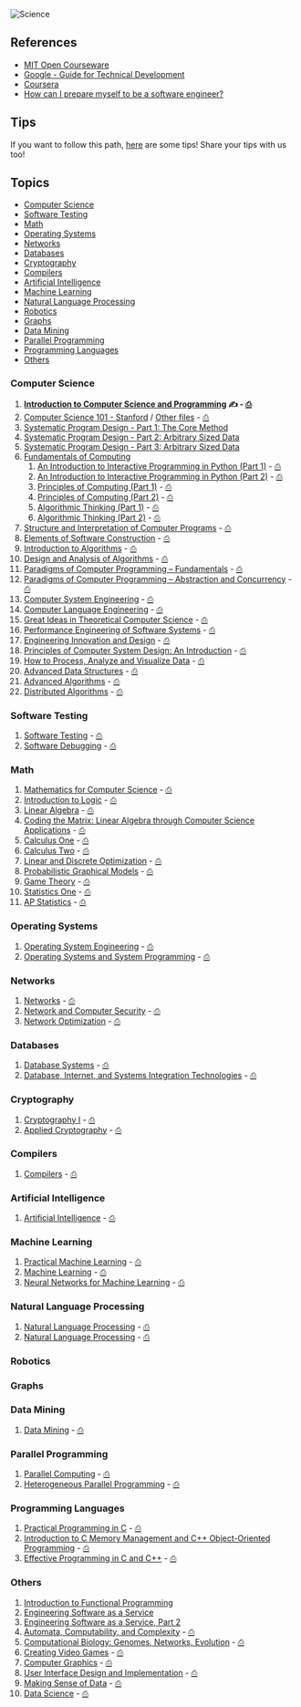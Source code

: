 ![Science](http://i.imgur.com/U3Y68Ha.jpg)

## References

- [MIT Open Courseware](http://ocw.mit.edu/courses/#electrical-engineering-and-computer-science)
- [Google - Guide for Technical Development](https://www.google.com/about/careers/students/guide-to-technical-development.html)
- [Coursera](https://www.coursera.org/)
- [How can I prepare myself to be a software engineer?](http://qr.ae/fMbg8)

## Tips

If you want to follow this path, [here](https://github.com/ericdouglas/computer-science-and-engineering/issues/1) are some tips! Share your tips with us too!

## Topics

- [Computer Science](#computer-science)
- [Software Testing](#software-testing)
- [Math](#math)
- [Operating Systems](#operating-systems)
- [Networks](#networks)
- [Databases](#databases)
- [Cryptography](#cryptography)
- [Compilers](#compilers)
- [Artificial Intelligence](#artificial-intelligence)
- [Machine Learning](#machine-learning)
- [Natural Language Processing](#natural-language-processing)
- [Robotics](#robotics)
- [Graphs](#graphs)
- [Data Mining](#data-mining)
- [Parallel Programming](#parallel-programming)
- [Programming Languages](#programming-languages)
- [Others](#others)

### Computer Science

1. **[Introduction to Computer Science and Programming](http://ocw.mit.edu/courses/electrical-engineering-and-computer-science/6-00sc-introduction-to-computer-science-and-programming-spring-2011/) ✍ - [⎙](/computer-science/01-introduction-to-cs-and-programming-mit)**
1. [Computer Science 101 - Stanford](https://lagunita.stanford.edu/courses/Engineering/CS101/Summer2014/about) / [Other files](http://web.stanford.edu/class/cs101/) - [⎙]()
1. [Systematic Program Design - Part 1: The Core Method](https://www.edx.org/course/systematic-program-design-part-1-core-ubcx-spd1x#!)
1. [Systematic Program Design - Part 2: Arbitrary Sized Data](https://www.edx.org/course/systematic-program-design-part-2-ubcx-spd2x)
1. [Systematic Program Design - Part 3: Arbitrary Sized Data](https://www.edx.org/course/systematic-program-design-part-3-ubcx-spd3x)
1. [Fundamentals of Computing](https://www.coursera.org/specialization/fundamentalscomputing2/37/certificate)
	1. [An Introduction to Interactive Programming in Python (Part 1)](https://www.coursera.org/course/interactivepython1) - [⎙](/computer-science/)
	1. [An Introduction to Interactive Programming in Python (Part 2)](https://www.coursera.org/course/interactivepython2) - [⎙](/computer-science/)
	1. [Principles of Computing (Part 1)](https://www.coursera.org/course/principlescomputing1) - [⎙](/computer-science/)
	1. [Principles of Computing (Part 2)](https://www.coursera.org/course/principlescomputing2) - [⎙](/computer-science/)
	1. [Algorithmic Thinking (Part 1)](https://www.coursera.org/course/algorithmicthink1) - [⎙](/computer-science/)
	1. [Algorithmic Thinking (Part 2)](https://www.coursera.org/course/algorithmicthink2) - [⎙](/computer-science/)
1. [Structure and Interpretation of Computer Programs](http://ocw.mit.edu/courses/electrical-engineering-and-computer-science/6-001-structure-and-interpretation-of-computer-programs-spring-2005/) - [⎙]()
1. [Elements of Software Construction](http://ocw.mit.edu/courses/electrical-engineering-and-computer-science/6-005-elements-of-software-construction-fall-2011/) - [⎙]()
1. [Introduction to Algorithms](http://ocw.mit.edu/courses/electrical-engineering-and-computer-science/6-006-introduction-to-algorithms-fall-2011/) - [⎙]()
1. [Design and Analysis of Algorithms](http://ocw.mit.edu/courses/electrical-engineering-and-computer-science/6-046j-design-and-analysis-of-algorithms-spring-2012/) - [⎙]()
1. [Paradigms of Computer Programming – Fundamentals](https://www.edx.org/course/paradigms-computer-programming-louvainx-louv1-1x-0) - [⎙]()
1. [Paradigms of Computer Programming – Abstraction and Concurrency](https://www.edx.org/course/paradigms-computer-programming-louvainx-louv1-2x-0) - [⎙]()
1. [Computer System Engineering](http://ocw.mit.edu/courses/electrical-engineering-and-computer-science/6-033-computer-system-engineering-spring-2009/) - [⎙]()
1. [Computer Language Engineering](http://ocw.mit.edu/courses/electrical-engineering-and-computer-science/6-035-computer-language-engineering-spring-2010/) - [⎙]()
1. [Great Ideas in Theoretical Computer Science](http://ocw.mit.edu/courses/electrical-engineering-and-computer-science/6-080-great-ideas-in-theoretical-computer-science-spring-2008/) - [⎙]()
1. [Performance Engineering of Software Systems](http://ocw.mit.edu/courses/electrical-engineering-and-computer-science/6-172-performance-engineering-of-software-systems-fall-2010/) - [⎙]()
1. [Engineering Innovation and Design](http://ocw.mit.edu/courses/engineering-systems-division/esd-051j-engineering-innovation-and-design-fall-2012/) - [⎙]()
1. [Principles of Computer System Design: An Introduction](http://ocw.mit.edu/resources/res-6-004-principles-of-computer-system-design-an-introduction-spring-2009/) - [⎙]()
1. [How to Process, Analyze and Visualize Data](http://ocw.mit.edu/resources/res-6-009-how-to-process-analyze-and-visualize-data-january-iap-2012/) - [⎙]()
1. [Advanced Data Structures](http://ocw.mit.edu/courses/electrical-engineering-and-computer-science/6-851-advanced-data-structures-spring-2012/) - [⎙]()
1. [Advanced Algorithms](http://ocw.mit.edu/courses/electrical-engineering-and-computer-science/6-854j-advanced-algorithms-fall-2008/) - [⎙]()
1. [Distributed Algorithms](http://ocw.mit.edu/courses/electrical-engineering-and-computer-science/6-852j-distributed-algorithms-fall-2009/) - [⎙]()

### Software Testing

1. [Software Testing](https://www.udacity.com/course/software-testing--cs258) - [⎙]()
1. [Software Debugging](https://www.udacity.com/course/software-debugging--cs259) - [⎙]()

### Math

1. [Mathematics for Computer Science](http://ocw.mit.edu/courses/electrical-engineering-and-computer-science/6-042j-mathematics-for-computer-science-fall-2010/) - [⎙]()
1. [Introduction to Logic](https://www.coursera.org/course/intrologic) - [⎙]()
1. [Linear Algebra](http://ocw.mit.edu/courses/mathematics/18-06-linear-algebra-spring-2010/) - [⎙]()
1. [Coding the Matrix: Linear Algebra through Computer Science Applications](https://www.coursera.org/course/matrix) - [⎙]()
1. [Calculus One](https://www.coursera.org/learn/calculus1) - [⎙]()
1. [Calculus Two](https://www.coursera.org/learn/advanced-calculus) - [⎙]()
1. [Linear and Discrete Optimization](https://www.coursera.org/course/linearopt) - [⎙]()
1. [Probabilistic Graphical Models](https://www.coursera.org/course/pgm) - [⎙]()
1. [Game Theory](https://www.coursera.org/course/gametheory) - [⎙]()
1. [Statistics One](https://www.coursera.org/course/stats1) - [⎙]()
1. [AP Statistics](http://stattrek.com/tutorials/ap-statistics-tutorial.aspx) - [⎙]()

### Operating Systems

1. [Operating System Engineering](http://ocw.mit.edu/courses/electrical-engineering-and-computer-science/6-828-operating-system-engineering-fall-2012/) - [⎙]()
1. [Operating Systems and System Programming](https://www.youtube.com/watch?v=XgQo4JkN4Bw&list=PL3289DD0D0F0CD4A3) - [⎙]()

### Networks

1. [Networks](http://ocw.mit.edu/courses/economics/14-15j-networks-fall-2009/) - [⎙]()
1. [Network and Computer Security](http://ocw.mit.edu/courses/electrical-engineering-and-computer-science/6-857-network-and-computer-security-spring-2014/) - [⎙]()
1. [Network Optimization](http://ocw.mit.edu/courses/sloan-school-of-management/15-082j-network-optimization-fall-2010/) - [⎙]()

### Databases

1. [Database Systems](http://ocw.mit.edu/courses/electrical-engineering-and-computer-science/6-830-database-systems-fall-2010/) - [⎙]()
1. [Database, Internet, and Systems Integration Technologies](http://ocw.mit.edu/courses/civil-and-environmental-engineering/1-264j-database-internet-and-systems-integration-technologies-fall-2013/) - [⎙]()

### Cryptography

1. [Cryptography I](https://www.coursera.org/course/crypto) - [⎙]()
1. [Applied Cryptography](https://www.udacity.com/course/applied-cryptography--cs387) - [⎙]()

### Compilers

1. [Compilers](https://www.coursera.org/course/compilers) - [⎙]()

### Artificial Intelligence

1. [Artificial Intelligence](http://ocw.mit.edu/courses/electrical-engineering-and-computer-science/6-034-artificial-intelligence-fall-2010/) - [⎙]()

### Machine Learning

1. [Practical Machine Learning](https://www.coursera.org/course/predmachlearn) - [⎙]()
1. [Machine Learning](https://www.coursera.org/learn/machine-learning) - [⎙]()
1. [Neural Networks for Machine Learning](https://www.coursera.org/course/neuralnets) - [⎙]()

### Natural Language Processing

1. [Natural Language Processing](https://www.coursera.org/course/nlangp) - [⎙]()
1. [Natural Language Processing](https://www.coursera.org/course/nlp) - [⎙]()

### Robotics

### Graphs

### Data Mining

1. [Data Mining](https://www.coursera.org/specialization/datamining/20?utm_medium=catalog) - [⎙]()

### Parallel Programming

1. [Parallel Computing](http://ocw.mit.edu/courses/mathematics/18-337j-parallel-computing-fall-2011/) - [⎙]()
1. [Heterogeneous Parallel Programming](https://www.coursera.org/course/hetero) - [⎙]()

### Programming Languages

1. [Practical Programming in C](http://ocw.mit.edu/courses/electrical-engineering-and-computer-science/6-087-practical-programming-in-c-january-iap-2010/) - [⎙]()
1. [Introduction to C Memory Management and C++ Object-Oriented Programming](http://ocw.mit.edu/courses/electrical-engineering-and-computer-science/6-088-introduction-to-c-memory-management-and-c-object-oriented-programming-january-iap-2010/) - [⎙]()
1. [Effective Programming in C and C++](http://ocw.mit.edu/courses/electrical-engineering-and-computer-science/6-s096-effective-programming-in-c-and-c-january-iap-2014/) - [⎙]()

### Others

1. [Introduction to Functional Programming](https://www.edx.org/course/introduction-functional-programming-delftx-fp101x#!)
1. [Engineering Software as a Service](https://www.edx.org/course/engineering-software-service-uc-berkeleyx-cs169-1x)
1. [Engineering Software as a Service, Part 2](https://www.edx.org/course/engineering-software-service-part-2-uc-berkeleyx-cs169-2x#!)
1. [Automata, Computability, and Complexity](http://ocw.mit.edu/courses/electrical-engineering-and-computer-science/6-045j-automata-computability-and-complexity-spring-2011/) - [⎙]()
1. [Computational Biology: Genomes, Networks, Evolution](http://ocw.mit.edu/courses/electrical-engineering-and-computer-science/6-047-computational-biology-genomes-networks-evolution-fall-2008/) - [⎙]()
1. [Creating Video Games](http://ocw.mit.edu/courses/comparative-media-studies-writing/cms-611j-creating-video-games-fall-2013/) - [⎙]()
1. [Computer Graphics](http://ocw.mit.edu/courses/electrical-engineering-and-computer-science/6-837-computer-graphics-fall-2012/) - [⎙]()
1. [User Interface Design and Implementation](http://ocw.mit.edu/courses/electrical-engineering-and-computer-science/6-831-user-interface-design-and-implementation-spring-2011/) - [⎙]()
1. [Making Sense of Data](https://datasense.withgoogle.com/course) - [⎙]()
1. [Data Science](https://www.coursera.org/specialization/jhudatascience/1?utm_medium=courseDescripTop) - [⎙]()
